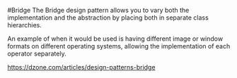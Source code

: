 #Bridge
The Bridge design pattern allows you to vary both the implementation and the abstraction by placing both in separate class hierarchies. 

An example of when it would be used is having different image or window formats on different operating systems, allowing the implementation of each operator separately. 

https://dzone.com/articles/design-patterns-bridge
